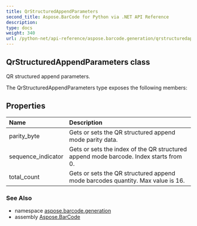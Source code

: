 ```yaml
---
title: QrStructuredAppendParameters
second_title: Aspose.BarCode for Python via .NET API Reference
description: 
type: docs
weight: 340
url: /python-net/api-reference/aspose.barcode.generation/qrstructuredappendparameters/
---
```


## QrStructuredAppendParameters class

QR structured append parameters.

The QrStructuredAppendParameters type exposes the following members:
## Properties
| Name | Description |
| :- | :- |
|parity_byte|Gets or sets the QR structured append mode parity data.|
|sequence_indicator|Gets or sets the index of the QR structured append mode barcode. Index starts from 0.|
|total_count|Gets or sets the QR structured append mode barcodes quantity. Max value is 16.|

### See Also

* namespace [aspose.barcode.generation](/barcode/python-net/api-reference/aspose.barcode.generation/)
* assembly [Aspose.BarCode](/barcode/python-net/api-reference/)

